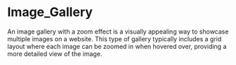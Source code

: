 # Image_Gallery
An image gallery with a zoom effect is a visually appealing way to showcase multiple images on a website. This type of gallery typically includes a grid layout where each image can be zoomed in when hovered over, providing a more detailed view of the image.
